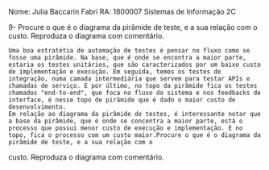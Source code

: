 Nome: Julia Baccarin Fabri
RA: 1800007
Sistemas de Informação 2C
	
9- Procure o que é o diagrama da pirâmide de teste, e a sua relação com o
custo. Reproduza o diagrama com comentário.

	Uma boa estratétia de automação de testes é pensar no fluxo como se fosse uma pirâmide. Na base, que é onde se encontra a maior parte, estaria os testes unitários, que são caracterizados por um baixo custo de implementação e execução. Em seguida, temos os testes de integração, numa camada intermediária que servem para testar APIs e chamadas de serviço. E por último, no topo da pirâmide fica os testes chamados "end-to-end", que foca no fluxo do sistema e nos feedbacks de interface, é nesse topo de pirâmide que é dado o maior custo de desenvolvimento. 
	Em relação ao diagrama da pirâmide de testes, é interessante notar que a base da pirâmide, que é onde se concentra a maior parte, está o processo que possui menor custo de execução e implementação. E no topo, fica o processo com um custo maior.Procure o que é o diagrama da pirâmide de teste, e a sua relação com o
custo. Reproduza o diagrama com comentário.
